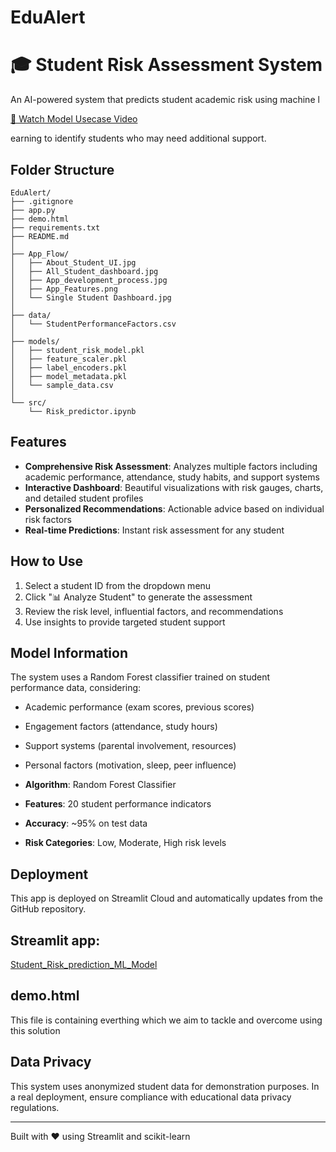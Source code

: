 ﻿# EduAlert
# 🎓 Student Risk Assessment System

An AI-powered system that predicts student academic risk using machine l

[🎥 Watch Model Usecase Video](https://github.com/user-attachments/assets/3cc55e8f-3d2f-443a-8f23-4286bdcf3cfa)

earning to identify students who may need additional support.

## Folder Structure 

```
EduAlert/
├── .gitignore
├── app.py
├── demo.html
├── requirements.txt
├── README.md
│
├── App_Flow/
│   ├── About_Student_UI.jpg
│   ├── All_Student_dashboard.jpg
│   ├── App_development_process.jpg
│   ├── App_Features.png
│   └── Single Student Dashboard.jpg
│
├── data/
│   └── StudentPerformanceFactors.csv
│
├── models/
│   ├── student_risk_model.pkl
│   ├── feature_scaler.pkl
│   ├── label_encoders.pkl
│   ├── model_metadata.pkl
│   └── sample_data.csv
│
└── src/
    └── Risk_predictor.ipynb
```

## Features

- **Comprehensive Risk Assessment**: Analyzes multiple factors including academic performance, attendance, study habits, and support systems
- **Interactive Dashboard**: Beautiful visualizations with risk gauges, charts, and detailed student profiles
- **Personalized Recommendations**: Actionable advice based on individual risk factors
- **Real-time Predictions**: Instant risk assessment for any student

## How to Use

1. Select a student ID from the dropdown menu
2. Click "📊 Analyze Student" to generate the assessment
3. Review the risk level, influential factors, and recommendations
4. Use insights to provide targeted student support

## Model Information

The system uses a Random Forest classifier trained on student performance data, considering:
- Academic performance (exam scores, previous scores)
- Engagement factors (attendance, study hours)
- Support systems (parental involvement, resources)
- Personal factors (motivation, sleep, peer influence)

- **Algorithm**: Random Forest Classifier
- **Features**: 20 student performance indicators
- **Accuracy**: ~95% on test data
- **Risk Categories**: Low, Moderate, High risk levels

## Deployment

This app is deployed on Streamlit Cloud and automatically updates from the GitHub repository.

## Streamlit app:
  [Student_Risk_prediction_ML_Model](https://edualert01hlk.streamlit.app/)

## demo.html 

This file is containing everthing which we aim to tackle and overcome using this solution 


## Data Privacy

This system uses anonymized student data for demonstration purposes. In a real deployment, ensure compliance with educational data privacy regulations.

---

Built with ❤️ using Streamlit and scikit-learn
